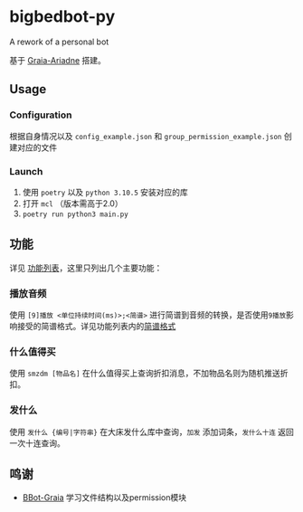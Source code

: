 # bigbedbot-py

A rework of a personal bot

基于 [Graia-Ariadne](../../../../GraiaProject/Ariadne) 搭建。

## Usage

### Configuration

根据自身情况以及 `config_example.json` 和 `group_permission_example.json` 创建对应的文件

### Launch

1. 使用 `poetry` 以及 `python 3.10.5` 安装对应的库
2. 打开 `mcl` （版本需高于2.0）
3. `poetry run python3 main.py`

## 功能

详见 [功能列表](features.md)，这里只列出几个主要功能：

### 播放音频

使用 `[9]播放 <单位持续时间(ms)>;<简谱>` 进行简谱到音频的转换，是否使用`9播放`影响接受的简谱格式。详见功能列表内的[简谱格式](features.md#播放音频)

### 什么值得买

使用 `smzdm [物品名]` 在什么值得买上查询折扣消息，不加物品名则为随机推送折扣。

### 发什么

使用 `发什么 {编号|字符串}` 在大床发什么库中查询，`加发` 添加词条，`发什么十连` 返回一次十连查询。

## 鸣谢

- [BBot-Graia](../../../../djkcyl/BBot-Graia) 学习文件结构以及permission模块
